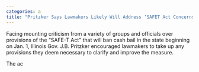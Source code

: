 ```yaml
---
categories: a
title: "Pritzker Says Lawmakers Likely Will Address ‘SAFET Act Concerns During Fall Veto Session"
---
```


Facing mounting criticism from a variety of groups and officials over provisions of the “SAFE-T Act” that will ban cash bail in the state beginning on Jan. 1, Illinois Gov. J.B. Pritzker encouraged lawmakers to take up any provisions they deem necessary to clarify and improve the measure.



The ac
